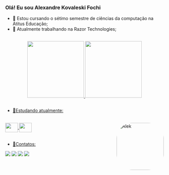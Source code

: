 ### Olá! Eu sou Alexandre Kovaleski Fochi

- 🌱 Estou cursando o sétimo semestre de ciências da computação na Atitus Educação;
- 🔭 Atualmente trabalhando na Razor Technologies;
  
##

<div align="center">
  <a href="https://github.com/AlexandreKovaleski">
  <img height="180em" src="https://github-readme-stats.vercel.app/api?username=AlexandreKovaleski&show_icons=true&theme=dark&include_all_commits=true&count_private=true"/>
  <img height="180em" src="https://github-readme-stats.vercel.app/api/top-langs/?username=AlexandreKovaleski&layout=compact&langs_count=7&theme=dark"/>
</div>

##

- 📕Estudando atualmente:
<div style="display: inline_block"><br>
  <img align="center" height="30" width="40" src="https://upload.wikimedia.org/wikipedia/commons/c/cf/New_Power_BI_Logo.svg" />
  <img align="center" height="30" width="40" src="https://www.svgrepo.com/show/330261/databricks.svg">
  <img align="right" alt= "Alek"height="150" style="border-radius:50px;" src="https://cdn.discordapp.com/attachments/964699939257073674/1030927904802082941/CodingKiraGIF.gif">
 </div>

##
- 📲Contatos:
<div> 
  <a href = "mailto:akovaleski@live.com"><img src="https://img.shields.io/badge/-Gmail-%23333?style=for-the-badge&logo=gmail&logoColor=white" target="_blank"></a>
  <a href = "https://www.linkedin.com/in/alexandrefochi/" target="_blank"><img src="https://img.shields.io/badge/-LinkedIn-%230077B5?style=for-the-badge&logo=linkedin&logoColor=white" target="_blank"></a> 
  <a href = "https://www.instagram.com/alexandrekovaleski/" target="_blank"><img src="https://img.shields.io/badge/-Instagram-%23E4405F?style=for-the-badge&logo=instagram&logoColor=white" target="_blank"></a>
    <a href = "http://wa.me/5554996595252" target="_blank"><img src="https://img.shields.io/badge/WhatsApp-25D366?style=for-the-badge&logo=whatsapp&logoColor=white" target="_blank"></a>
</div>

  
  
